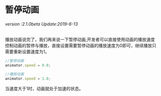 # 暂停动画

###### *version :2.1.0beta   Update:2019-6-13*

播放动画说完了，我们再来说一下暂停动画,开发者可以直接使用动画的播放速度控制动画的暂停与播放，直接设置需要暂停动画的播放速度为0即可，继续播放只需要重新设置速度为1。

```typescript
//暂停动画
animator.speed = 0.0;

//播放动画
animator.speed = 1.0;
```

当速度大于1时，动画就处于加速的状态。
